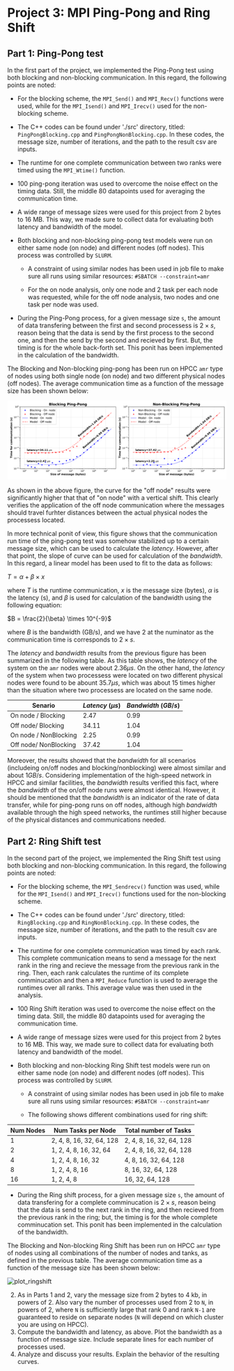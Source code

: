 # Project 3: MPI Ping-Pong and Ring Shift



## Part 1: Ping-Pong test

In the first part of the project, we implemented the Ping-Pong test using both blocking and non-blocking communication. In this regard, the following points are noted:

* For the blocking scheme, the `MPI_Send()` and `MPI_Recv()` functions were used, while for the `MPI_Isend()` and `MPI_Irecv()` used for the non-blocking scheme. 

* The C++ codes can be found under './src' directory, titled: `PingPongBlocking.cpp` and `PingPongNonBlocking.cpp`. In these codes, the message size, number of iterations, and the path to the result csv are inputs.

* The runtime for one complete communication between two ranks were timed using the `MPI_Wtime()` function. 

* 100 ping-pong iteration was used to overcome the noise effect on the timing data. Still, the middle 80 datapoints used for averaging the communication time. 

* A wide range of message sizes were used for this project from 2 bytes to 16 MB. This way, we made sure to collect data for evaluating both latency and bandwidth of the model.

* Both blocking and non-blocking ping-pong test models were run on either same node (on node) and different nodes (off nodes). This process was controlled by `SLURM`. 

    * A constraint of using similar nodes has been used in job file to make sure all runs using similar resources: `#SBATCH --constraint=amr`

    * For the on node analysis, only one node and 2 task per each node was requested, while for the off node analysis, two nodes and one task per node was used.

* During the Ping-Pong process, for a given message size `s`, the amount of data transfering between the first and second processess is $2 \times s$, reason being that the data is send by the first process to the second one, and then the send by the second and recieved by first. But, the timing is for the whole back-forth set. This ponit has been implemented in the calculation of the bandwidth.


The Blocking and Non-blocking ping-pong has been run on HPCC `amr` type of nodes using both single node (on node) and two different physical nodes (off nodes). The average communication time as a function of the message size has been shown below:

![plot_pingpong](Analysis/Fig01_PingPong.png)

As shown in the above figure, the curve for the "off node" results were significantly higher that that of "on node" with a vertical shift. This clearly verifies the application of the off node communication where the messages should travel furhter distances between the actual physical nodes the processess located. 

In more technical ponit of view, this figure shows that the communication run time of the ping-pong test was somehow stabilized up to a certain message size, which can be used to calculate the _latency_. However, after that point, the slope of curve can be used for calculation of the _bandwidth_. In this regard, a linear model has been used to fit to the data as follows:

$T = \alpha + \beta \times x$

where $T$ is the runtime communication, $x$ is the message size (bytes), $\alpha$ is the latency (s), and $\beta$ is used for calculation of the bandwidth using the following equation:

$B = \frac{2}{\beta} \times 10^{-9}$

where $B$ is the bandwidth (GB/s), and we have $2$ at the numinator as the communication time is corresponds to $2 \times s$. 

The _latency_ and _bandwidth_ results from the previous figure has been summarized in the following table. As this table shows, the _latency_ of the system on the `amr` nodes were about $2.36 \mu s$. On the other hand, the _latency_ of the system when two processess were located on two different physical nodes were found to be abount $35.7 \mu s$, which was about 15 times higher than the situation where two processess are located on the same node. 

Senario | _Latency_ ($\mu s$) | _Bandwidth_ ($GB/s$)
--|--|--
On node / Blocking    | 2.47   | 0.99
Off node/ Blocking    | 34.11  | 1.04
On node / NonBlocking | 2.25   | 0.99
Off node/ NonBlocking | 37.42  | 1.04

Moreover, the results showed that the _bandwidth_ for all scenarios (includeing on/off nodes and blocking/nonblocking) were almost similar and about $1 GB/s$. Considering implementation of the high-speed network in HPCC and similar facilities, the _bandwidth_ results verified this fact, where the _bandwidth_ of the on/off node runs were almost identical. However, it should be mentioned that the _bandwidth_ is an indicator of the rate of data transfer, while for ping-pong runs on off nodes, although high _bandwidth_ available through the high speed networks, the runtimes still higher because of the physical distances and communications needed. 



## Part 2: Ring Shift test


In the second part of the project, we implemented the Ring Shift test using both blocking and non-blocking communication. In this regard, the following points are noted:

* For the blocking scheme, the `MPI_Sendrecv()` function was used, while for the `MPI_Isend()` and `MPI_Irecv()` functions used for the non-blocking scheme. 

* The C++ codes can be found under './src' directory, titled: `RingBlocking.cpp` and `RingNonBlocking.cpp`. In these codes, the message size, number of iterations, and the path to the result csv are inputs.

* The runtime for one complete communication was timed by each rank. This complete communication means to send a message for the next rank in the ring and recieve the message from the previous rank in the ring. Then, each rank calculates the runtime of its complete comminucation and then a `MPI_Reduce` function is used to average the runtimes over all ranks. This average value was then used in the analysis. 

* 100 Ring Shift iteration was used to overcome the noise effect on the timing data. Still, the middle 80 datapoints used for averaging the communication time. 

* A wide range of message sizes were used for this project from 2 bytes to 16 MB. This way, we made sure to collect data for evaluating both latency and bandwidth of the model.

* Both blocking and non-blocking Ring Shift test models were run on either same node (on node) and different nodes (off nodes). This process was controlled by `SLURM`. 

    * A constraint of using similar nodes has been used in job file to make sure all runs using similar resources: `#SBATCH --constraint=amr`

    * The following shows different combinations used for ring shift:

| Num Nodes | Num Tasks per Node | Total number of Tasks | 
|--|--|--|
| 1 | 2, 4, 8, 16, 32, 64, 128 | 2, 4, 8, 16, 32, 64, 128 |
| 2 | 1, 2, 4, 8, 16, 32, 64 | 2, 4, 8, 16, 32, 64, 128 |
| 4 | 1, 2, 4, 8, 16, 32 | 4, 8, 16, 32, 64, 128 |
| 8 | 1, 2, 4, 8, 16 | 8, 16, 32, 64, 128 |
| 16| 1, 2, 4, 8 | 16, 32, 64, 128 |

* During the Ring shift process, for a given message size `s`, the amount of data transfering for a complete comminucation is $2 \times s$, reason being that the data is send to the next rank in the ring, and then recieved from the previous rank in the ring; but, the timing is for the whole complete comminucation set. This ponit has been implemented in the calculation of the bandwidth.


The Blocking and Non-blocking Ring Shift has been run on HPCC `amr` type of nodes using all combinations of the number of nodes and tanks, as defined in the previous table. The average communication time as a function of the message size has been shown below:

![plot_ringshift](Analysis/Fig03_RingShift.png)



2. As in Parts 1 and 2, vary the message size from 2 bytes to 4 kb, in powers of 2. Also vary the number of processes used from 2 to `N`, in powers of 2, where `N` is sufficiently large that rank 0 and rank `N-1` are guaranteed to reside on separate nodes (`N` will depend on which cluster you are using on HPCC).
3. Compute the bandwidth and latency, as above. Plot the bandwidth as a function of message size. Include separate lines for each number of processes used. 
4. Analyze and discuss your results. Explain the behavior of the resulting curves.

